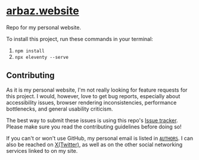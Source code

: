 # [arbaz.website](https://arbaz-website.onrender.com)

Repo for my personal website.

To install this project, run these commands in your terminal:

1. `npm install`
1. `npx eleventy --serve`

## Contributing

As it is my personal website, I'm not really looking for feature requests for this project. I would, however, love to get bug reports, especially about accessibility issues, browser rendering inconsistencies, performance bottlenecks, and general usability criticism.

The best way to submit these issues is using this repo's [Issue tracker](https://github.com/arbaz686/arbaz.website/issues). Please make sure you read the contributing guidelines before doing so!

If you can't or won't use GitHub, my personal email is listed in [`AUTHORS`](https://github.com/arbaz686). I can also be reached on [X(Twitter)](http://twitter.com/4rbxz), as well as on the other social networking services linked to on my site. 
